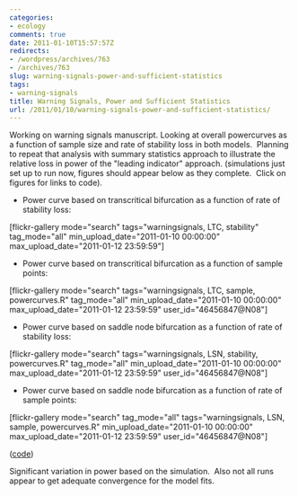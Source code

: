 ```yaml
---
categories:
- ecology
comments: true
date: 2011-01-10T15:57:57Z
redirects:
- /wordpress/archives/763
- /archives/763
slug: warning-signals-power-and-sufficient-statistics
tags:
- warning-signals
title: Warning Signals, Power and Sufficient Statistics
url: /2011/01/10/warning-signals-power-and-sufficient-statistics/
---
```


Working on warning signals manuscript. Looking at overall powercurves as a function of sample size and rate of stability loss in both models.  Planning to repeat that analysis with summary statistics approach to illustrate the relative loss in power of the "leading indicator" approach. (simulations just set up to run now, figures should appear below as they complete.  Click on figures for links to code).



	
  * Power curve based on transcritical bifurcation as a function of rate of stability loss:


[flickr-gallery mode="search" tags="warningsignals, LTC, stability" tag_mode="all" min_upload_date="2011-01-10 00:00:00" max_upload_date="2011-01-12 23:59:59"]

	
  * Power curve based on transcritical bifurcation as a function of sample points:


[flickr-gallery mode="search" tags="warningsignals, LTC, sample, powercurves.R" tag_mode="all" min_upload_date="2011-01-10 00:00:00" max_upload_date="2011-01-12 23:59:59" user_id="46456847@N08"]

	
  * Power curve based on saddle node bifurcation as a function of rate of stability loss:


[flickr-gallery mode="search" tags="warningsignals, LSN, stability, powercurves.R" tag_mode="all" min_upload_date="2011-01-10 00:00:00" max_upload_date="2011-01-12 23:59:59" user_id="46456847@N08"]

	
  * Power curve based on saddle node bifurcation as a function of rate of sample points:


[flickr-gallery mode="search" tag_mode="all" tags="warningsignals, LSN, sample, powercurves.R" min_upload_date="2011-01-10 00:00:00" max_upload_date="2011-01-12 23:59:59" user_id="46456847@N08"]

([code](https://github.com/cboettig/structured-populations/commit/867c55d251aad14ca5ed8d91e897c576ddd5d778))

Significant variation in power based on the simulation.  Also not all runs appear to get adequate convergence for the model fits.
